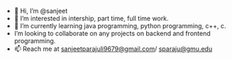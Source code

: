 - 👋 Hi, I’m @sanjeet
- 👀 I’m interested in intership, part time, full time work. 
- 🌱 I’m currently learning java programming, python programming, c++, c.
-    I’m looking to collaborate on any projects on backend and frontend programming. 
- 📫 Reach me at sanjeetparajuli9679@gmail.com/ sparaju@gmu.edu

<!---
sanjeet717/sanjeet717 is a ✨ special ✨ repository because its `README.md` (this file) appears on your GitHub profile.
You can click the Preview link to take a look at your changes.
--->
